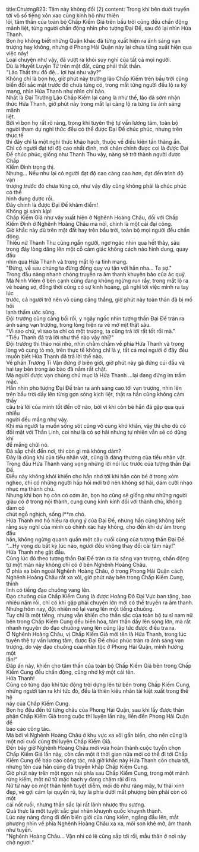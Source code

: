 title:Chương823: Tâm này không đổi (2)
content:
Trong khi bên dưới truyền tới vô số tiếng xôn xao cùng kinh hô như thiên<br>lôi, tâm thần của toàn bộ Chấp Kiếm Giả trên bầu trời cũng đều chấn động<br>mãnh liệt, từng người chấn động nhìn pho tượng Đại Đế, sau đó lại nhìn Hứa<br>Thanh.<br>Bọn họ không biết những Quận khác đã từng xuất hiện ra ánh sáng vạn<br>trượng hay không, nhưng ở Phong Hải Quận này lại chưa từng xuất hiện qua<br>việc này!<br>Loại chuyện như vậy, đã vượt ra khỏi suy nghĩ của tất cả mọi người.<br>Dù là Huyết Luyện Tử trên mặt đất, cũng phải thất thần.<br>"Lão Thất thu đồ đệ... lợi hại như vậy?"<br>Không chỉ là bọn họ, giờ phút này trưởng lão Chấp Kiếm trên bầu trời cũng<br>biến đổi sắc mặt trước đó chưa từng có, trong mắt từng người đều lộ ra kỳ<br>mang, nhìn Hứa Thanh như nhìn chí bảo.<br>Nhất là Đại Trưởng Lão Chấp Kiếm lại càng là như thế, lão đã sớm nhận<br>thức Hứa Thanh, giờ phút này trong mắt lại càng lộ ra từng tia ánh sáng mãnh<br>liệt.<br>Bởi vì bọn họ rất rõ ràng, trong khi tuyên thệ tự vấn lương tâm, toàn bộ<br>người tham dự nghi thức đều có thể được Đại Đế chúc phúc, nhưng trên thực tế<br>thì đây chỉ là một nghi thức khảo hạch, thuộc về điều kiện tấn thăng ẩn.<br>Chỉ có người đạt tới độ cao nhất định, mới chân chính được coi là được Đại<br>Đế chúc phúc, giống như Thanh Thu vậy, nàng sẽ trở thành người được Chấp<br>Kiếm Đình trọng thị.<br>Nhưng... Nếu như lại có người đạt độ cao càng cao hơn, đạt đến trình độ vạn<br>trượng trước đó chưa từng có, như vậy đây cũng không phải là chúc phúc có thể<br>hình dung được rồi.<br>Đây chính là được Đại Đế khâm điểm!<br>Không gì sánh kịp!<br>Chấp Kiếm Giả như vậy xuất hiện ở Nghênh Hoàng Châu, đối với Chấp<br>Kiếm Đình ở Nghênh Hoàng Châu mà nói, chính là một cái đại công.<br>Giờ khắc này dù trên mặt đất hay trên bầu trời, toàn bộ mọi người đều chấn<br>động.<br>Thiếu nữ Thanh Thu cũng ngẩn người, ngơ ngác nhìn qua hết thảy, sâu<br>trong đáy lòng dâng lên một cỗ cảm giác không cách nào hình dung, quay đầu<br>nhìn qua Hứa Thanh và trong mắt lộ ra tinh mang.<br>"Đừng, về sau chúng ta đừng đồng quy vu tận với hắn nha... Ta sợ."<br>Trong đầu nàng nhanh chóng truyền ra âm thanh khuyên bảo của ác quỷ.<br>Mà Ninh Viêm ở bên cạnh cũng đang không ngừng run rẩy, trong mắt lộ ra<br>vẻ hoảng sợ, đồng thời cũng có sự kinh hoảng, gã nghĩ tới việc mình ra tay lúc<br>trước, cả người trở nên vô cùng căng thẳng, giờ phút này toàn thân đã bị mồ hôi<br>lạnh thấm ước sũng.<br>Đội trưởng cũng càng bối rối, y ngây ngốc nhìn tượng thần Đại Đế tràn ra<br>ánh sáng vạn trượng, trong lòng hiện ra vẻ mờ mịt thật sâu.<br>"Vì sao chứ, vì sao ta chỉ có một trượng, ta cũng trả lời rất tốt rồi mà."<br>"Tiểu Thanh đã trả lời như thế nào vậy nhỉ?"<br>Đội trưởng thì thào nói nhỏ, nhìn chằm chằm về phía Hứa Thanh và trong<br>lòng vô cùng tò mò, trên thực tế không chỉ là y, tất cả mọi người ở đây đều<br>muốn biết Hứa Thanh đã trả lời thế nào.<br>Về phần Trương Ti Vận đứng ở biên giới, giờ phút này gã đứng cúi đầu và<br>hai tay bên trong áo bào đã nắm rất chặt.<br>Mà người được vạn chúng chú mục là Hứa Thanh …lại đang đứng im trầm<br>mặc.<br>Hắn nhìn pho tượng Đại Đế tràn ra ánh sáng cao tới vạn trượng, nhìn lên<br>trên bầu trời dấy lên từng gợn sóng kịch liệt, thật ra hắn cũng không cảm thấy<br>câu trả lời của mình tốt đến cỡ nào, bởi vì khi còn bé hắn đã gặp qua quá nhiều<br>người đều mắng như vậy.<br>Khi mà người ta muốn sống sót cũng vô cùng khó khăn, vậy thì cho dù có<br>đối mặt với Thần Linh, coi như là có sợ hãi nhưng tự nhiên vẫn sẽ có dũng khí<br>để mắng chửi nó.<br>Đã sắp chết đến nơi, thì còn gì mà không dám?<br>Đây là dũng khí của tiểu nhân vật, cũng là đáng thương của tiểu nhân vật.<br>Trong đầu Hứa Thanh vang vọng những lời nói lúc trước của tượng thần Đại<br>Đế.<br>Điều này không khỏi khiến cho hắn nhớ tới khi hắn còn bé ở trong xóm<br>nghèo, chỉ có những người hấp hối mới trở nên không sợ hãi, dám cười nhạo<br>nhục mạ thành chủ.<br>Nhưng khi bọn họ còn có cơm ăn, bọn họ cũng sẽ giống như những người<br>giàu có ở trong nội thành, cung cung kính kính đối với thành chủ, không dám có<br>chút ngỗ nghịch, sống l**m chó.<br>Hứa Thanh mơ hồ hiểu ra dụng ý của Đại Đế, nhưng hắn cũng không biết<br>rằng suy nghĩ của mình có chính xác hay không, cho đến khi dư âm trong đầu<br>hắn, không ngừng quanh quẩn một câu cuối cùng của tượng thần Đại Đế.<br>“…Hy vọng dù bất kỳ lúc nào, ngươi đều không thay đổi cái tâm này!”<br>Hứa Thanh nhẹ gật đầu.<br>Cùng lúc đó theo tượng thần Đại Đế tràn ra tia sáng vạn trượng, chấn động<br>từ một màn này không chỉ có ở bên Nghênh Hoàng Châu.<br>Ở phía xa bên ngoài Nghênh Hoàng Châu, ở trong Phong Hải Quận cách<br>Nghênh Hoàng Châu rất xa xôi, giờ phút này bên trong Chấp Kiếm Cung, thình<br>lình có tiếng đạo chuông vang lên.<br>Đạo chuông của Chấp Kiếm Cung là được Hoàng Đô Đại Vực ban tặng, bao<br>nhiêu năm rồi, chỉ có khi gặp phải chuyện lớn mới có thể truyền ra âm thanh.<br>Nhưng hôm nay, đột nhiên nó lại vang lên một tiếng chuông.<br>Tuy chỉ là một tiếng, nhưng vẫn khiến cho thần sắc của toàn bộ tu sĩ nam nữ<br>bên trong Chấp Kiếm Cung đều biến hóa, tâm thần dấy lên sóng lớn, mà rất<br>nhanh nguyên do đạo chuông vang lên cũng lập tức được điều tra ra.<br>Ở Nghênh Hoàng Châu, vị Chấp Kiếm Giả mới tên là Hứa Thanh, trong lúc<br>tuyên thệ tự vấn lương tâm, được Đại Đế chúc phúc tràn ra ánh sáng vạn<br>trượng, do vậy đạo chuông của nhân tộc ở Phong Hải Quận, minh hưởng một<br>lần!"<br>Đáp án này, khiến cho tâm thần của toàn bộ Chấp Kiếm Giả bên trong Chấp<br>Kiếm Cung đều chấn động, cũng nhớ kỹ một cái tên.<br>Hứa Thanh!<br>Cũng có từng đạo khí tức động trời dựng lên từ bên trong Chấp Kiếm Cung,<br>những người tản ra khí tức đó, đều là thiên kiêu nhân tài kiệt xuất trong thế hệ<br>này của Chấp Kiếm Cung.<br>Bọn họ đều đến từ từng châu của Phong Hải Quận, sau khi lấy được thân<br>phận Chấp Kiếm Giả trong cuộc thí luyện lần này, liền đến Phong Hải Quận để<br>báo cáo công tác.<br>Mà bởi vì Nghênh Hoàng Châu ở khu vực xa xôi gần biển, cho nên cũng là<br>một nơi cuối cùng thí luyện Chấp Kiếm Giả.<br>Đến bây giờ Nghênh Hoàng Châu mới vừa hoàn thành cuộc tuyển chọn<br>Chấp Kiếm Giả lần này, còn cần một ít thời gian nữa mới có thể đi tới Chấp<br>Kiếm Cung để báo cáo công tác, mà giờ khắc này Hứa Thanh còn chưa tới,<br>nhưng tên của hắn cũng đã truyền khắp Chấp Kiếm Cung.<br>Giờ phút này trên một ngọn núi phía sau Chấp Kiếm Cung, trong một mảnh<br>rừng kiếm, một nữ tử mặc bạch y đang chậm rãi đi ra.<br>Nữ tử này có một thân hình tuyệt diễm, môi đỏ như ráng mây, tư thái xinh<br>đẹp, vẻ gợi cảm lại quyến rũ, tuy là phía dưới mắt phượng bên phải còn có một<br>cái nốt ruồi, nhưng thần sắc lại rất lãnh nhược thu sương.<br>Quả thực là một tuyệt sắc giai nhân khuynh quốc khuynh thành.<br>Lúc này nàng đang đi đến biên giới của rừng kiếm, ngẩng đầu lên, mắt<br>phượng nhìn về phía Nghênh Hoàng Châu xa xa, môi son khẽ mở, âm thanh<br>như tuyền.<br>"Nghênh Hoàng Châu... Vận nhi có lẽ cũng sắp tới rồi, mẫu thân ở nơi này<br>chờ ngươi."